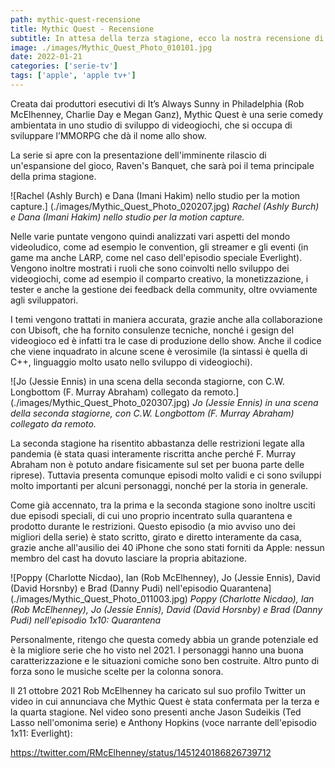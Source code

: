 ```yaml
---
path: mythic-quest-recensione
title: Mythic Quest - Recensione
subtitle: In attesa della terza stagione, ecco la nostra recensione di Mythic Quest, la serie comedy ambientata in uno studio di sviluppo di videogiochi
image: ./images/Mythic_Quest_Photo_010101.jpg
date: 2022-01-21
categories: ['serie-tv']
tags: ['apple', 'apple tv+']
---
```


Creata dai produttori esecutivi di It’s Always Sunny in Philadelphia (Rob McElhenney, Charlie Day e Megan Ganz), Mythic Quest è una serie comedy ambientata in uno studio di sviluppo di videogiochi, che si occupa di sviluppare l’MMORPG che dà il nome allo show.

La serie si apre con la presentazione dell'imminente rilascio di un'espansione del gioco, Raven's Banquet, che sarà poi il tema principale della prima stagione.

![Rachel (Ashly Burch) e Dana (Imani Hakim) nello studio per la motion capture.] (./images/Mythic_Quest_Photo_020207.jpg)
*Rachel (Ashly Burch) e Dana (Imani Hakim) nello studio per la motion capture.*

Nelle varie puntate vengono quindi analizzati vari aspetti del mondo videoludico, come ad esempio le convention, gli streamer e gli eventi (in game ma anche LARP, come nel caso dell'episodio speciale Everlight). Vengono inoltre mostrati i ruoli che sono coinvolti nello sviluppo dei videogiochi, come ad esempio il comparto creativo, la monetizzazione, i tester e anche la gestione dei feedback della community, oltre ovviamente agli sviluppatori.

I temi vengono trattati in maniera accurata, grazie anche alla collaborazione con Ubisoft, che ha fornito consulenze tecniche, nonché i gesign del videogioco ed è infatti tra le case di produzione dello show. Anche il codice che viene inquadrato in alcune scene è verosimile (la sintassi è quella di C++, linguaggio molto usato nello sviluppo di videogiochi).

![Jo (Jessie Ennis) in una scena della seconda stagiorne, con C.W. Longbottom (F. Murray Abraham) collegato da remoto.] (./images/Mythic_Quest_Photo_020307.jpg)
*Jo (Jessie Ennis) in una scena della seconda stagiorne, con C.W. Longbottom (F. Murray Abraham) collegato da remoto.*

La seconda stagione ha risentito abbastanza delle restrizioni legate alla pandemia (è stata quasi interamente riscritta anche perché F. Murray Abraham non è potuto andare fisicamente sul set per buona parte delle riprese). Tuttavia presenta comunque episodi molto validi e ci sono sviluppi molto importanti per alcuni personaggi, nonché per la storia in generale.

Come già accennato, tra la prima e la seconda stagione sono inoltre usciti due episodi speciali, di cui uno proprio incentrato sulla quarantena e prodotto durante le restrizioni. Questo episodio (a mio avviso uno dei migliori della serie) è stato scritto, girato e diretto interamente da casa, grazie anche all'ausilio dei 40 iPhone che sono stati forniti da Apple: nessun membro del cast ha dovuto lasciare la propria abitazione.

![Poppy (Charlotte Nicdao), Ian (Rob McElhenney), Jo (Jessie Ennis), David (David Horsnby) e Brad (Danny Pudi) nell'episodio Quarantena] (./images/Mythic_Quest_Photo_011003.jpg)
*Poppy (Charlotte Nicdao), Ian (Rob McElhenney), Jo (Jessie Ennis), David (David Horsnby) e Brad (Danny Pudi) nell'episodio 1x10: Quarantena*

Personalmente, ritengo che questa comedy abbia un grande potenziale ed è la migliore serie che ho visto nel 2021. I personaggi hanno una buona caratterizzazione e le situazioni comiche sono ben costruite. Altro punto di forza sono le musiche scelte per la colonna sonora.

Il 21 ottobre 2021 Rob McElhenney ha caricato sul suo profilo Twitter un video in cui annunciava che Mythic Quest è stata confermata per la terza e la quarta stagione. Nel video sono presenti anche Jason Sudeikis (Ted Lasso nell'omonima serie) e Anthony Hopkins (voce narrante dell'episodio 1x11: Everlight):

https://twitter.com/RMcElhenney/status/1451240186826739712
